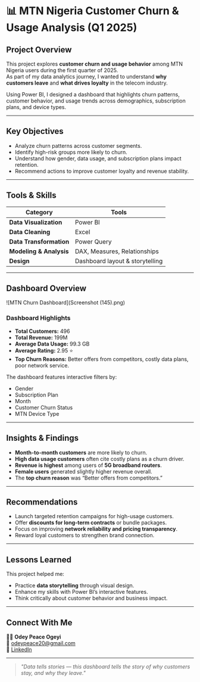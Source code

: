 # 📊 MTN Nigeria Customer Churn & Usage Analysis (Q1 2025)
##  Project Overview  
This project explores **customer churn and usage behavior** among MTN Nigeria users during the first quarter of 2025.  
As part of my data analytics journey, I wanted to understand **why customers leave** and **what drives loyalty** in the telecom industry.

Using Power BI, I designed a dashboard that highlights churn patterns, customer behavior, and usage trends across demographics, subscription plans, and device types.

---

##  Key Objectives  
- Analyze churn patterns across customer segments.  
- Identify high-risk groups more likely to churn.  
- Understand how gender, data usage, and subscription plans impact retention.  
- Recommend actions to improve customer loyalty and revenue stability.

---

##  Tools & Skills  
| Category | Tools |
|-----------|-------|
| **Data Visualization** | Power BI |
| **Data Cleaning** | Excel |
| **Data Transformation** | Power Query |
| **Modeling & Analysis** | DAX, Measures, Relationships |
| **Design** | Dashboard layout & storytelling |

---

##  Dashboard Overview  
![MTN Churn Dashboard](Screenshot (145).png)

### Dashboard Highlights  
- **Total Customers:** 496  
- **Total Revenue:** 199M  
- **Average Data Usage:** 99.3 GB  
- **Average Rating:** 2.95 ⭐  
- **Top Churn Reasons:** Better offers from competitors, costly data plans, poor network service.

The dashboard features interactive filters by:
- Gender  
- Subscription Plan  
- Month  
- Customer Churn Status  
- MTN Device Type  

---

##  Insights & Findings  
- **Month-to-month customers** are more likely to churn.  
- **High data usage customers** often cite costly plans as a churn driver.  
- **Revenue is highest** among users of **5G broadband routers**.  
- **Female users** generated slightly higher revenue overall.  
- The **top churn reason** was “Better offers from competitors.”

---

##  Recommendations  
- Launch targeted retention campaigns for high-usage customers.  
- Offer **discounts for long-term contracts** or bundle packages.  
- Focus on improving **network reliability and pricing transparency**.  
- Reward loyal customers to strengthen brand connection.

---

##  Lessons Learned  
This project helped me:  
- Practice **data storytelling** through visual design.  
- Enhance my skills with Power BI’s interactive features.  
- Think critically about customer behavior and business impact.  

---

##  Connect With Me  
👩‍💼 **Odey Peace Ogeyi**  
📧 odeypeace20@gmail.com  
🔗 [LinkedIn](https://www.linkedin.com/)  

---

> _"Data tells stories — this dashboard tells the story of why customers stay, and why they leave."_  
